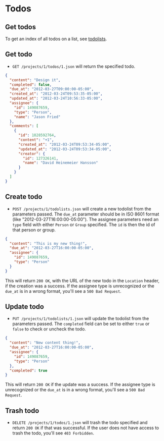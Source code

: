 Todos
=====

> <Clever quote about todos>


Get todos
---------

To get an index of all todos on a list, see [todolists](https://github.com/37signals/bcx-api/blob/master/sections/todolists.md).


Get todo
--------

* `GET /projects/1/todos/1.json` will return the specified todo.

```json
{
  "content": "Design it",
  "completed": false,
  "due_at": "2012-03-27T09:00:00-05:00",
  "created_at": "2012-03-24T09:53:35-05:00",
  "updated_at": "2012-03-24T10:56:33-05:00",
  "assignee": {
    "id": 149087659,
    "type": "Person",
    "name": "Jason Fried"
  },
  "comments": [
    {
      "id": 1028592764,
      "content": "+1",
      "created_at": "2012-03-24T09:53:34-05:00",
      "updated_at": "2012-03-24T09:53:34-05:00",
      "creator": {
        "id": 127326141,
        "name": "David Heinemeier Hansson"
      }
    }
  ]
}
```


Create todo
-----------

* `POST /projects/1/todolists.json` will create a new todolist from the parameters passed. The `due_at` parameter should be in ISO 8601 format (like "2012-03-27T16:00:00-05:00"). The assignee parameters need an `type` field with either `Person` or `Group` specified. The `id` is then the id of that person or group.

```json
{
  "content": "This is my new thing!",
  "due_at": "2012-03-27T16:00:00-05:00",
  "assignee": {
    "id": 149087659,
    "type": "Person"
  }
}
```

This will return `200 OK`, with the URL of the new todo in the `Location` header, if the creation was a success. If the assignee type is unrecognized or the `due_at` is in a wrong format, you'll see a `500 Bad Request`.


Update todo
-----------

* `PUT /projects/1/todolists/1.json` will update the todolist from the parameters passed. The `completed` field can be set to either `true` or `false` to check or uncheck the todo.

```json
{
  "content": "New content thing!",
  "due_at": "2012-03-27T16:00:00-05:00",
  "assignee": {
    "id": 149087659,
    "type": "Person"
  },
  "completed": true
}
```

This will return `200 OK` if the update was a success. If the assignee type is unrecognized or the `due_at` is in a wrong format, you'll see a `500 Bad Request`.


Trash todo
----------

* `DELETE /projects/1/todos/1.json` will trash the todo specified and return `200 OK` if that was successful. If the user does not have access to trash the todo, you'll see `403 Forbidden`.